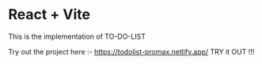 # React + Vite

This is the implementation of TO-DO-LIST 

Try out the project here :- https://todolist-promax.netlify.app/
TRY it OUT !!!

